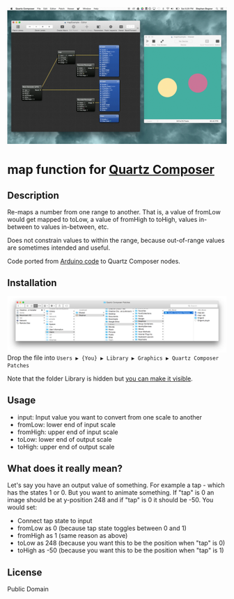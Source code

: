 ![Example](example.gif)
# map function for [Quartz Composer](http://en.wikipedia.org/wiki/Quartz_Composer)

## Description
Re-maps a number from one range to another. That is, a value of fromLow would get mapped to toLow, a value of fromHigh to toHigh, values in-between to values in-between, etc.

Does not constrain values to within the range, because out-of-range values are sometimes intended and useful.

Code ported from [Arduino code](http://www.arduino.cc/en/Reference/Map) to Quartz Composer nodes.

## Installation
![Installation](installation.png)
Drop the file into `Users ▶ {You} ▶ Library ▶ Graphics ▶ Quartz Composer Patches`

Note that the folder Library is hidden but [you can make it visible](http://ianlunn.co.uk/articles/quickly-showhide-hidden-files-mac-os-x-mavericks/).


## Usage
- input: Input value you want to convert from one scale to another
- fromLow: lower end of input scale
- fromHigh: upper end of input scale
- toLow: lower end of output scale
- toHigh: upper end of output scale

## What does it really mean?
Let's say you have an output value of something. For example a tap - which has the states 1 or 0. But you want to animate something. If "tap" is 0 an image should be at y-position 248 and if "tap" is 0 it should be -50. You would set:

- Connect tap state to input
- fromLow as 0 (because tap state toggles between 0 and 1)
- fromHigh as 1 (same reason as above)
- toLow as 248 (because you want this to be the position when "tap" is 0)
- toHigh as -50 (because you want this to be the position when "tap" is 1)

## License
Public Domain